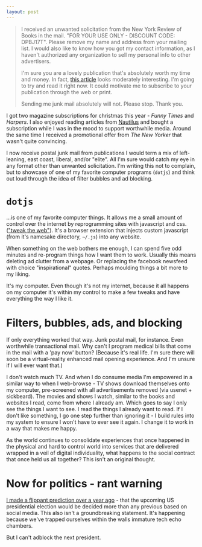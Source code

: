 ```yaml
---
layout: post
---
```


> I received an unwanted solicitation from the New York Review of Books in the mail. "FOR YOUR USE ONLY - DISCOUNT CODE: DPBJ17T". Please remove my name and address from your mailing list. I would also like to know how you got my contact information, as I haven't authorized any organization to sell my personal info to other advertisers.
> 
> I'm sure you are a lovely publication that's absolutely worth my time and money. In fact, [this article](http://www.nybooks.com/articles/2016/09/29/killer-cats-are-winning/) looks moderately interesting. I'm going to try and read it right now. It could motivate me to subscribe to your publication through the web or print.
> 
> Sending me junk mail absolutely will not. Please stop. Thank you.

I got two magazine subscriptions for christmas this year - *Funny Times*
and *Harpers*. I also enjoyed reading articles from
[Nautilus](http://nautil.us) and bought a subscription while I was in
the mood to support worthwhile media. Around the same time I received
a promotional offer from *The New Yorker* that wasn't quite convincing.

I now receive postal junk mail from publications I would term a mix of
left-leaning, east coast, liberal, and/or "elite". All I'm sure would
catch my eye in any format other than unwanted solicitation. I'm writing
this not to complain, but to showcase of one of my favorite computer
programs (`dotjs`) and think out loud through the idea of filter bubbles
and ad blocking.

# `dotjs`

…is one of my favorite computer things. It allows me a small amount of
control over the internet by reprogramming sites with javascript and css. (["tweak the web"](https://github.com/kjell/.js/commit/04e52f9e5a6e3a5084026292d59f0eeab3a475d9)). It's a browser extension that injects custom javascript (from it's namesake directory, `~/.js`) into any website.

When something on the web bothers me enough, I can spend five odd
minutes and re-program things how I want them to work. Usually this
means deleting ad clutter from a webpage. Or replacing the
facebook newsfeed with choice "inspirational" quotes. Perhaps moulding
things a bit more to my liking.

It's my computer. Even though it's not my internet, because it all
happens on my computer it's within my control to make a few tweaks and
have everything the way I like it.

# Filters, bubbles, ads, and blocking

If only everything worked that way. Junk postal mail, for instance. Even
worthwhile transactional mail. Why can't I program medical bills that
come in the mail with a 'pay now' button? (Because it's real life. I'm
sure there will soon be a virtual-reality enhanced mail opening
experience. And I'm unsure if I will ever want that.)

I don't watch much TV. And when I do consume media I'm empowered in
a similar way to when I web-browse - TV shows download themselves onto
my computer, pre-screened with all advertisements removed (via usenet + sickbeard).
The movies and shows I watch, similar to the books and
websites I read, come from where I already am. Which goes to say
I only see the things I want to see. I read the things I already want
to read. If I don't like something, I go one step further than
ignoring it - I build rules into my system to ensure I won't have to
ever see it again. I change it to work in a way that makes me happy.

As the world continues to consolidate experiences that once happened
in the physical and hard to control world into services that
are delivered wrapped in a veil of digital individuality, what happens
to the social contract that once held us all together? This isn't an
original thought.

# Now for politics - rant warning

[I made a flippant prediction over a year
ago](https://twitter.com/kjell_/status/635404483028062208) - that the
upcoming US presidential election would be decided more than any
previous based on social media. This also isn't a groundbreaking
 statement. It's happening because we've trapped ourselves
within the walls immature tech echo chambers.

But I can't adblock the next president.
